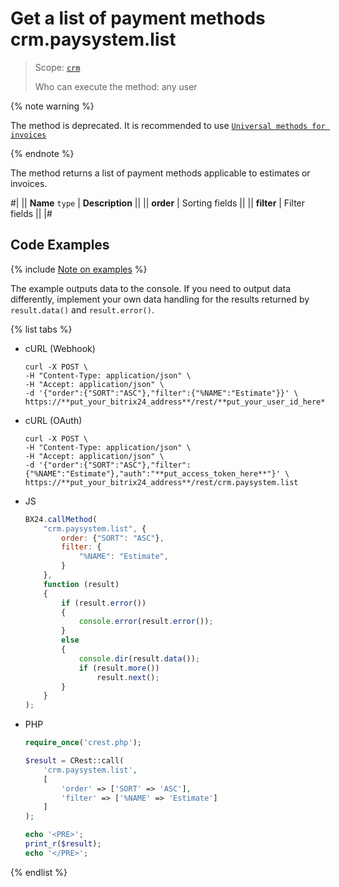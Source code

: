 # Get a list of payment methods crm.paysystem.list

> Scope: [`crm`](../../../scopes/permissions.md)
>
> Who can execute the method: any user

{% note warning %}

The method is deprecated. It is recommended to use [`Universal methods for invoices`](../../universal/invoice.md)

{% endnote %}

The method returns a list of payment methods applicable to estimates or invoices.

#|
|| **Name**
`type` | **Description** ||
|| **order** | Sorting fields ||
|| **filter** | Filter fields ||
|#

## Code Examples

{% include [Note on examples](../../../../_includes/examples.md) %}

The example outputs data to the console. If you need to output data differently, implement your own data handling for the results returned by `result.data()` and `result.error()`.

{% list tabs %}

- cURL (Webhook)

    ```http
    curl -X POST \
    -H "Content-Type: application/json" \
    -H "Accept: application/json" \
    -d '{"order":{"SORT":"ASC"},"filter":{"%NAME":"Estimate"}}' \
    https://**put_your_bitrix24_address**/rest/**put_your_user_id_here**/**put_your_webhook_here**/crm.paysystem.list
    ```

- cURL (OAuth)

    ```http
    curl -X POST \
    -H "Content-Type: application/json" \
    -H "Accept: application/json" \
    -d '{"order":{"SORT":"ASC"},"filter":{"%NAME":"Estimate"},"auth":"**put_access_token_here**"}' \
    https://**put_your_bitrix24_address**/rest/crm.paysystem.list
    ```

- JS

    ```js
    BX24.callMethod(
        "crm.paysystem.list", {
            order: {"SORT": "ASC"},
            filter: {
                "%NAME": "Estimate",
            }
        },
        function (result)
        {
            if (result.error())
            {
                console.error(result.error());
            }
            else
            {
                console.dir(result.data());
                if (result.more())
                    result.next();
            }
        }
    );
    ```

- PHP

    ```php
    require_once('crest.php');

    $result = CRest::call(
        'crm.paysystem.list',
        [
            'order' => ['SORT' => 'ASC'],
            'filter' => ['%NAME' => 'Estimate']
        ]
    );

    echo '<PRE>';
    print_r($result);
    echo '</PRE>';
    ```

{% endlist %}